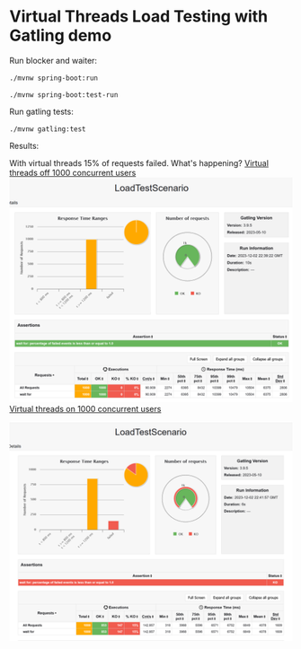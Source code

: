 # Virtual Threads Load Testing with Gatling demo


Run blocker and waiter:
`````shell
./mvnw spring-boot:run
`````
`````shell
./mvnw spring-boot:test-run
`````

Run gatling tests:
````shell
./mvnw gatling:test
````

Results:

With virtual threads 15% of requests failed. What's happening?
[Virtual threads off 1000 concurrent users](/vt-off-1000)
![img_1.png](img_1.png)
[Virtual threads on 1000 concurrent users](/vt-on-1000)

![img.png](img.png)
